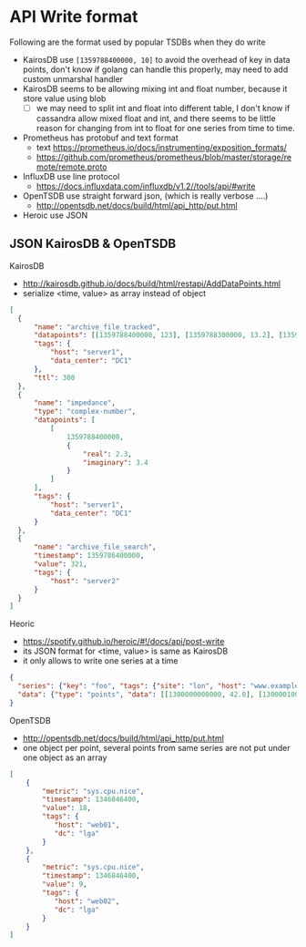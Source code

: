 # API Write format

Following are the format used by popular TSDBs when they do write

- KairosDB use `[1359788400000, 10]` to avoid the overhead of key in data points, don't know if golang can
handle this properly, may need to add custom unmarshal handler
- KairosDB seems to be allowing mixing int and float number, because it store value using blob
  - [ ] we may need to split int and float into different table, I don't know if cassandra allow mixed float and int,
  and there seems to be little reason for changing from int to float for one series from time to time.
- Prometheus has protobuf and text format
  - text https://prometheus.io/docs/instrumenting/exposition_formats/
  - https://github.com/prometheus/prometheus/blob/master/storage/remote/remote.proto
- InfluxDB use line protocol
  - https://docs.influxdata.com/influxdb/v1.2//tools/api/#write
- OpenTSDB use straight forward json, (which is really verbose ....)
  - http://opentsdb.net/docs/build/html/api_http/put.html
- Heroic use JSON

## JSON KairosDB & OpenTSDB

KairosDB

- http://kairosdb.github.io/docs/build/html/restapi/AddDataPoints.html
- serialize <time, value> as array instead of object 

````json
[
  {
      "name": "archive_file_tracked",
      "datapoints": [[1359788400000, 123], [1359788300000, 13.2], [1359788410000, 23.1]],
      "tags": {
          "host": "server1",
          "data_center": "DC1"
      },
      "ttl": 300
  },
  {
      "name": "impedance",
      "type": "complex-number",
      "datapoints": [
          [
              1359788400000,
              {
                  "real": 2.3,
                  "imaginary": 3.4
              }
          ]
      ],
      "tags": {
          "host": "server1",
          "data_center": "DC1"
      }
  },
  {
      "name": "archive_file_search",
      "timestamp": 1359786400000,
      "value": 321,
      "tags": {
          "host": "server2"
      }
  }
]
````

Heoric 

- https://spotify.github.io/heroic/#!/docs/api/post-write
- its JSON format for <time, value> is same as KairosDB
- it only allows to write one series at a time

````json
{
  "series": {"key": "foo", "tags": {"site": "lon", "host": "www.example.com"}},
  "data": {"type": "points", "data": [[1300000000000, 42.0], [1300001000000, 84.0]]}
}
````
OpenTSDB

- http://opentsdb.net/docs/build/html/api_http/put.html
- one object per point, several points from same series are not put under one object as an array

````json
[
    {
        "metric": "sys.cpu.nice",
        "timestamp": 1346846400,
        "value": 18,
        "tags": {
           "host": "web01",
           "dc": "lga"
        }
    },
    {
        "metric": "sys.cpu.nice",
        "timestamp": 1346846400,
        "value": 9,
        "tags": {
           "host": "web02",
           "dc": "lga"
        }
    }
]
````
